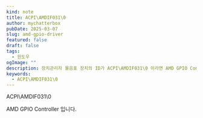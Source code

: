 ```yaml
---
kind: note
title: ACPI\AMDIF031\0
author: mychatterbox
pubDate: 2025-03-07
slug: amd-gpio-driver
featured: false
draft: false
tags:
  - 윈도우
ogImage: ""
description: 장치관리자 물음표 장치의 ID가 ACPI\AMDIF031\0 이라면 AMD GPIO Controller 드라이버를 설치하세요.
keywords:
  - ACPI\AMDIF031\0
---
```


ACPI\AMDIF031\0  

AMD GPIO Controller 입니다.  
